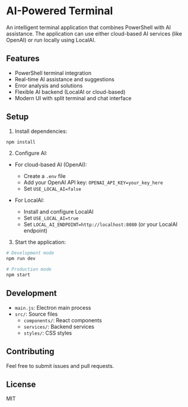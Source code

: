 # AI-Powered Terminal

An intelligent terminal application that combines PowerShell with AI assistance. The application can use either cloud-based AI services (like OpenAI) or run locally using LocalAI.

## Features

- PowerShell terminal integration
- Real-time AI assistance and suggestions
- Error analysis and solutions
- Flexible AI backend (LocalAI or cloud-based)
- Modern UI with split terminal and chat interface

## Setup

1. Install dependencies:
```bash
npm install
```

2. Configure AI:
- For cloud-based AI (OpenAI):
  - Create a `.env` file
  - Add your OpenAI API key: `OPENAI_API_KEY=your_key_here`
  - Set `USE_LOCAL_AI=false`

- For LocalAI:
  - Install and configure LocalAI
  - Set `USE_LOCAL_AI=true`
  - Set `LOCAL_AI_ENDPOINT=http://localhost:8080` (or your LocalAI endpoint)

3. Start the application:
```bash
# Development mode
npm run dev

# Production mode
npm start
```

## Development

- `main.js`: Electron main process
- `src/`: Source files
  - `components/`: React components
  - `services/`: Backend services
  - `styles/`: CSS styles

## Contributing

Feel free to submit issues and pull requests.

## License

MIT
